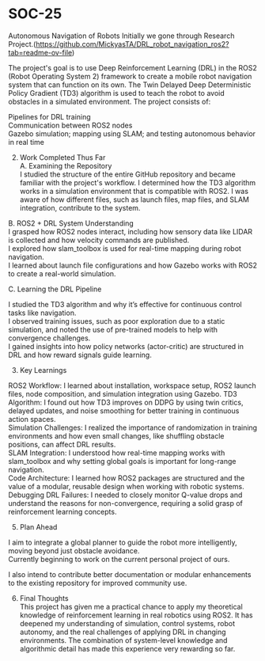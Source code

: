 # SOC-25
Autonomous Navigation of Robots
Initially we gone through Research Project.(https://github.com/MickyasTA/DRL_robot_navigation_ros2?tab=readme-ov-file)

The project's goal is to use Deep Reinforcement Learning (DRL) in the ROS2 (Robot Operating System 2) framework to create a mobile robot navigation system that can function on its own. The Twin Delayed Deep Deterministic Policy Gradient (TD3) algorithm is used to teach the robot to avoid obstacles in a simulated environment. The project consists of:

Pipelines for DRL training  
Communication between ROS2 nodes  
Gazebo simulation; mapping using SLAM; and testing autonomous behavior in real time  

2. Work Completed Thus Far  
A. Examining the Repository  
I studied the structure of the entire GitHub repository and became familiar with the project's workflow. 
I determined how the TD3 algorithm works in a simulation environment that is compatible with ROS2. 
I was aware of how different files, such as launch files, map files, and SLAM integration, contribute to the system.

B. ROS2 + DRL System Understanding  
I grasped how ROS2 nodes interact, including how sensory data like LIDAR is collected and how velocity commands are published.  
I explored how slam_toolbox is used for real-time mapping during robot navigation.  
I learned about launch file configurations and how Gazebo works with ROS2 to create a real-world simulation.  

C. Learning the DRL Pipeline  

I studied the TD3 algorithm and why it’s effective for continuous control tasks like navigation.  
I observed training issues, such as poor exploration due to a static simulation, and noted the use of pre-trained models to help with convergence challenges.  
I gained insights into how policy networks (actor-critic) are structured in DRL and how reward signals guide learning.  

3. Key Learnings
   
ROS2 Workflow: I learned about installation, workspace setup, ROS2 launch files, node composition, and simulation integration using Gazebo. 
TD3 Algorithm: I found out how TD3 improves on DDPG by using twin critics, delayed updates, and noise smoothing for better training in continuous action spaces.  
Simulation Challenges: I realized the importance of randomization in training environments and how even small changes, like shuffling obstacle positions, can affect DRL results.  
SLAM Integration: I understood how real-time mapping works with slam_toolbox and why setting global goals is important for long-range navigation.  
Code Architecture: I learned how ROS2 packages are structured and the value of a modular, reusable design when working with robotic systems.  
Debugging DRL Failures: I needed to closely monitor Q-value drops and understand the reasons for non-convergence, requiring a solid grasp of reinforcement learning concepts.  

5. Plan Ahead 

I aim to integrate a global planner to guide the robot more intelligently, moving beyond just obstacle avoidance.  
Currently beginning to work on the current personal project of ours.

I also intend to contribute better documentation or modular enhancements to the existing repository for improved community use.  

6. Final Thoughts  
This project has given me a practical chance to apply my theoretical knowledge of reinforcement learning in real robotics using ROS2. It has deepened my understanding of simulation, control systems, robot autonomy, and the real challenges of applying DRL in changing environments. The combination of system-level knowledge and algorithmic detail has made this experience very rewarding so far.
